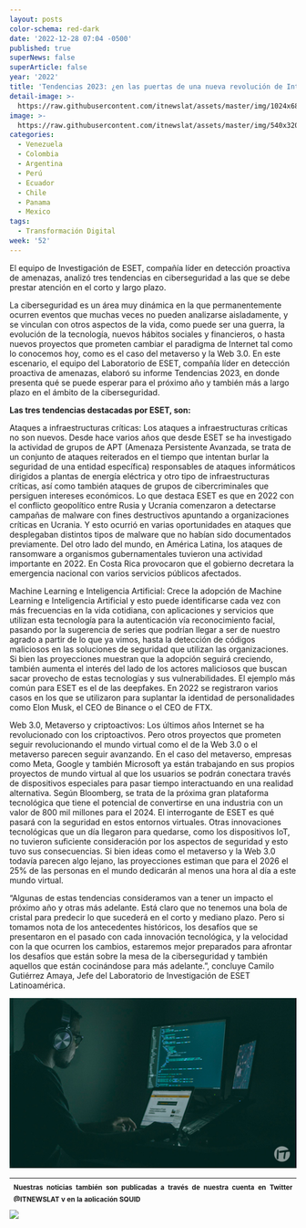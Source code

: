 ```yaml
---
layout: posts
color-schema: red-dark
date: '2022-12-28 07:04 -0500'
published: true
superNews: false
superArticle: false
year: '2022'
title: 'Tendencias 2023: ¿en las puertas de una nueva revolución de Internet?'
detail-image: >-
  https://raw.githubusercontent.com/itnewslat/assets/master/img/1024x680/codigo-en-laptop-g.jpg
image: >-
  https://raw.githubusercontent.com/itnewslat/assets/master/img/540x320/codigo-en-laptop-p.jpg
categories:
  - Venezuela
  - Colombia
  - Argentina
  - Perú
  - Ecuador
  - Chile
  - Panama
  - Mexico
tags:
  - Transformación Digital
week: '52'
---
```

El equipo de Investigación de ESET, compañía líder en detección proactiva de amenazas, analizó tres tendencias en ciberseguridad a las que se debe prestar atención en el corto y largo plazo. 

 La ciberseguridad es un área muy dinámica en la que permanentemente ocurren eventos que muchas veces no pueden analizarse aisladamente, y se vinculan con otros aspectos de la vida, como puede ser una guerra, la evolución de la tecnología, nuevos hábitos sociales y financieros, o hasta nuevos proyectos que prometen cambiar el paradigma de Internet tal como lo conocemos hoy, como es el caso del metaverso y la Web 3.0.  En este escenario, el equipo del Laboratorio de ESET, compañía líder en detección proactiva de amenazas, elaboró su informe Tendencias 2023, en donde presenta qué se puede esperar para el próximo año y también más a largo plazo en el ámbito de la ciberseguridad.  

**Las tres tendencias destacadas por ESET, son:**  

Ataques a infraestructuras críticas: Los ataques a infraestructuras críticas no son nuevos. Desde hace varios años que desde ESET se ha investigado la actividad de grupos de APT (Amenaza Persistente Avanzada, se trata de un conjunto de ataques reiterados en el tiempo que intentan burlar la seguridad de una entidad específica) responsables de ataques informáticos dirigidos a plantas de energía eléctrica y otro tipo de infraestructuras críticas, así como también ataques de grupos de cibercriminales que persiguen intereses económicos. Lo que destaca ESET es que en 2022 con el conflicto geopolítico entre Rusia y Ucrania comenzaron a detectarse campañas de malware con fines destructivos apuntando a organizaciones críticas en Ucrania. Y esto ocurrió en varias oportunidades en ataques que desplegaban distintos tipos de malware que no habían sido documentados previamente. Del otro lado del mundo, en América Latina, los ataques de ransomware a organismos gubernamentales tuvieron una actividad importante en 2022. En Costa Rica provocaron que el gobierno decretara la emergencia nacional con varios servicios públicos afectados.  

Machine Learning e Inteligencia Artificial: Crece la adopción de Machine Learning e Inteligencia Artificial y esto puede identificarse cada vez con más frecuencias en la vida cotidiana, con aplicaciones y servicios que utilizan esta tecnología para la autenticación vía reconocimiento facial, pasando por la sugerencia de series que podrían llegar a ser de nuestro agrado a partir de lo que ya vimos, hasta la detección de códigos maliciosos en las soluciones de seguridad que utilizan las organizaciones. Si bien las proyecciones muestran que la adopción seguirá creciendo, también aumenta el interés del lado de los actores maliciosos que buscan sacar provecho de estas tecnologías y sus vulnerabilidades. El ejemplo más común para ESET es el de las deepfakes. En 2022 se registraron varios casos en los que se utilizaron para suplantar la identidad de personalidades como Elon Musk, el CEO de Binance o el CEO de FTX.  

Web 3.0, Metaverso y criptoactivos: Los últimos años Internet se ha revolucionado con los criptoactivos. Pero otros proyectos que prometen seguir revolucionando el mundo virtual como el de la Web 3.0 o el metaverso parecen seguir avanzando. En el caso del metaverso, empresas como Meta, Google y también Microsoft ya están trabajando en sus propios proyectos de mundo virtual al que los usuarios se podrán conectara través de dispositivos especiales para pasar tiempo interactuando en una realidad alternativa. Según Bloomberg, se trata de la próxima gran plataforma tecnológica que tiene el potencial de convertirse en una industria con un valor de 800 mil millones para el 2024. El interrogante de ESET es qué pasará con la seguridad en estos entornos virtuales. Otras innovaciones tecnológicas que un día llegaron para quedarse, como los dispositivos IoT, no tuvieron suficiente consideración por los aspectos de seguridad y esto tuvo sus consecuencias. Si bien ideas como el metaverso y la Web 3.0 todavía parecen algo lejano, las proyecciones estiman que para el 2026 el 25% de las personas en el mundo dedicarán al menos una hora al día a este mundo virtual.


“Algunas de estas tendencias consideramos van a tener un impacto el próximo año y otras más adelante. Está claro que no tenemos una bola de cristal para predecir lo que sucederá en el corto y mediano plazo. Pero si tomamos nota de los antecedentes históricos, los desafíos que se presentaron en el pasado con cada innovación tecnológica, y la velocidad con la que ocurren los cambios, estaremos mejor preparados para afrontar los desafíos que están sobre la mesa de la ciberseguridad y también aquellos que están cocinándose para más adelante.”, concluye Camilo Gutiérrez Amaya, Jefe del Laboratorio de Investigación de ESET Latinoamérica.

![](https://raw.githubusercontent.com/itnewslat/assets/master/img/540x320/codigo-en-laptop-p.jpg)

<table style="height: 42px;" width="569">
<tbody>
<tr>
<td style="text-align: justify;"><sub><strong>Nuestras noticias también son publicadas a través de nuestra cuenta en Twitter <a href="https://twitter.com/itnewslat?lang=es">@ITNEWSLAT</a> y en la aplicación <a href="https://squidapp.co/en/">SQUID</a></strong></sub></td>
</tr>
</tbody>
</table>

<img src="https://tracker.metricool.com/c3po.jpg?hash=56f88a41e39ab42c063cc51676587a04"/>